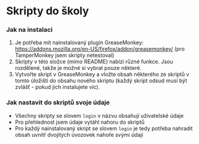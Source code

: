 # Skripty do školy
<!-- Moje skripty na ulehčení přihlašování -->

### Jak na instalaci
1. Je potřeba mít nainstalovaný plugin GreaseMonkey: <a href="https://addons.mozilla.org/en-US/firefox/addon/greasemonkey/">https://addons.mozilla.org/en-US/firefox/addon/greasemonkey/</a> (pro TamperMonkey jsem skripty netestoval)
2. Skripty v této složce (mimo README) nabízí různé funkce. Jsou rozdělené, takže je možné si vybrat pouze některé.
3. Vytvořte skript v GreaseMonkey a vložte obsah některého ze skriptů v tomto úložišti do obsahu nového skriptu (každý skript odsud musí být zvlášť - pokud jich instalujete víc).

### Jak nastavit do skriptů svoje údaje
- Všechny skripty se slovem `login` v názvu obsahují uživatelské údaje
- Pro přehlednost jsem údaje vytáhl nahoru do skriptů
- Pro každý nainstalovaný skript se slovem `login` je tedy potřeba nahradit obsah uvnitř dvojitých úvozovek nahoře svými údaji

